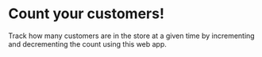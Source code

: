 # Count your customers!
Track how many customers are in the store at a given time by incrementing and decrementing the count using this web app.
